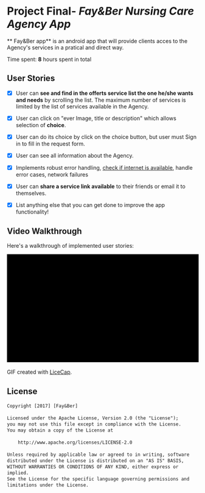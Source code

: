 # Project Final- *Fay&Ber Nursing Care Agency App*

** Fay&Ber app** is an android app that will provide clients acces to the Agency's services in a pratical and direct way.

Time spent: **8** hours spent in total

## User Stories

* [X] User can **see and find in the offerts service list the one he/she wants and needs** by scrolling the list. The maximum number of services is limited by the list of services available in the Agency.
* [X] User can click on "ever Image, title or description" which allows selection of **choice**.
* [X] User can do its choice by click on the choice button, but user must Sign in to fill in the request form.
* [X] User can see all information about the Agency.
* [X] Implements robust error handling, [check if internet is available](http://guides.codepath.com/android/Sending-and-Managing-Network-Requests#checking-for-network-connectivity), handle error cases, network failures
* [X] User can **share a service link available** to their friends or email it to themselves.

* [X] List anything else that you can get done to improve the app functionality!

## Video Walkthrough

Here's a walkthrough of implemented user stories:

<img src="Fay&Bergif.gif" />

GIF created with [LiceCap](http://www.cockos.com/licecap/).

## License

    Copyright [2017] [Fay&Ber]

    Licensed under the Apache License, Version 2.0 (the "License");
    you may not use this file except in compliance with the License.
    You may obtain a copy of the License at

        http://www.apache.org/licenses/LICENSE-2.0

    Unless required by applicable law or agreed to in writing, software
    distributed under the License is distributed on an "AS IS" BASIS,
    WITHOUT WARRANTIES OR CONDITIONS OF ANY KIND, either express or implied.
    See the License for the specific language governing permissions and
    limitations under the License.
